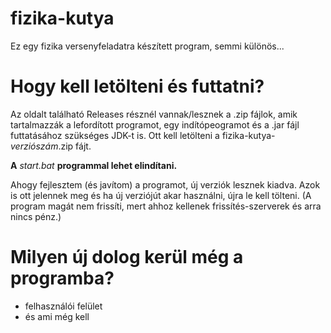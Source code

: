 # fizika-kutya

Ez egy fizika versenyfeladatra készített program, semmi különös...

# Hogy kell letölteni és futtatni?

Az oldalt található Releases résznél vannak/lesznek a .zip fájlok, amik tartalmazzák a lefordított programot, egy indítópeogramot és a .jar fájl futtatásához szükséges JDK-t is. Ott kell letölteni a fizika-kutya-*verziószám*.zip fájt.

**A** *start.bat* **programmal lehet elindítani.**

Ahogy fejlesztem (és javítom) a programot, új verziók lesznek kiadva. Azok is ott jelennek meg és ha új verziójút akar használni, újra le kell tölteni. (A program magát nem frissíti, mert ahhoz kellenek frissítés-szerverek és arra nincs pénz.)

# Milyen új dolog kerül még a programba?

- felhasználói felület
- és ami még kell
